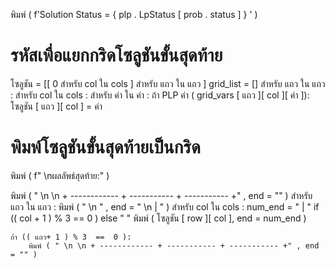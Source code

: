 พิมพ์ ( f'Solution Status = { plp . LpStatus [ prob . status ] } ' )

# รหัสเพื่อแยกกริดโซลูชันขั้นสุดท้าย
โซลูชัน = [[ 0  สำหรับ col  ใน cols ] สำหรับ แถว ใน แถว ]
grid_list  = []
สำหรับ แถว ใน แถว :
    สำหรับ col  ใน cols :
        สำหรับ ค่า ใน ค่า :
            ถ้า  PLP ค่า ( grid_vars [ แถว ][ col ][ ค่า ]):
                โซลูชัน [ แถว ][ col ] =  ค่า 

# พิมพ์โซลูชันขั้นสุดท้ายเป็นกริด
พิมพ์ ( f" \nผลลัพธ์สุดท้าย:" )

พิมพ์ ( " \n \n + ------------ + ----------- + ----------- +" , end = "" )
สำหรับ แถว ใน แถว :
    พิมพ์ ( " \n " , end = " \n | " )
    สำหรับ col  ใน cols :
        num_end  =  " | "  if (( col + 1 ) % 3  ==  0 ) else  " "
        พิมพ์ ( โซลูชัน [ row ][ col ], end = num_end )
    
    ถ้า (( แถว+ 1 ) % 3  ==  0 ):
        พิมพ์ ( " \n \n + ------------ + ----------- + ----------- +" , end = "" )
